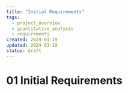 ```yaml
---
title: "Initial Requirements"
tags:
  - project_overview
  - quantitative_analysis
  - requirements
created: 2024-03-19
updated: 2024-03-19
status: draft
---
```


# 01 Initial Requirements

